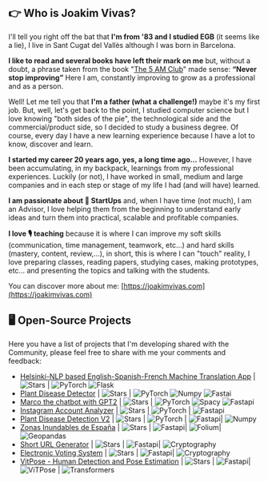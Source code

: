 ## 👉 Who is Joakim Vivas?

I'll tell you right off the bat that **I'm from '83 and I studied EGB** (it seems like a lie), I live in Sant Cugat del Vallès although I was born in Barcelona.

**I like to read and several books have left their mark on me** but, without a doubt, a phrase taken from the book "[The 5 AM Club](https://amzn.to/2GdFhYk)" made sense: **“Never stop improving”** Here I am, constantly improving to grow as a professional and as a person.

Well! Let me tell you that **I'm a father (what a challenge!)** maybe it's my first job. But, well, let's get back to the point, I studied computer science but I love knowing "both sides of the pie", the technological side and the commercial/product side, so I decided to study a business degree. Of course, every day I have a new learning experience because I have a lot to know, discover and learn.

**I started my career 20 years ago, yes, a long time ago...** However, I have been accumulating, in my backpack, learnings from my professional experiences. Luckily (or not), I have worked in small, medium and large companies and in each step or stage of my life I had (and will have) learned.

**I am passionate about 🚀 StartUps** and, when I have time (not much), I am an Advisor, I love helping them from the beginning to understand early ideas and turn them into practical, scalable and profitable companies.

**I love 🎙️ teaching** because it is where I can improve my soft skills (communication, time management, teamwork, etc...) and hard skills (mastery, content, review,...), in short, this is where I can "touch" reality, I love preparing classes, reading papers, studying cases, making prototypes, etc... and presenting the topics and talking with the students.

You can discover more about me: [https://joakimvivas.com](https://joakimvivas.com)

## 🖥️ Open-Source Projects

Here you have a list of projects that I'm developing shared with the Community, please feel free to share with me your comments and feedback:

- [Helsinki-NLP based English-Spanish-French Machine Translation App](https://github.com/joakimvivas/machine-translation-service) | <img alt="Stars" src="https://img.shields.io/github/stars/joakimvivas/machine-translation-service?style=flat-square&labelColor=black"/> | ![PyTorch](https://img.shields.io/badge/PyTorch-black?style=flat-square&logo=pytorch) ![Flask](https://img.shields.io/badge/Flask-000000?style=flat-square&logo=flask)
- [Plant Disease Detector](https://github.com/joakimvivas/plant-disease-detector) | <img alt="Stars" src="https://img.shields.io/github/stars/joakimvivas/plant-disease-detector?style=flat-square&labelColor=black"/> | ![PyTorch](https://img.shields.io/badge/PyTorch-black?style=flat-square&logo=pytorch) ![Numpy](https://img.shields.io/badge/Numpy-000000?style=flat-square&logo=numpy) ![Fastai](https://img.shields.io/badge/Fastai-000000?style=flat-square&logo=fastai)
- [Marco the chatbot with GPT2](https://github.com/joakimvivas/marco-bot) | <img alt="Stars" src="https://img.shields.io/github/stars/joakimvivas/marco-bot?style=flat-square&labelColor=black"/> | ![PyTorch](https://img.shields.io/badge/PyTorch-black?style=flat-square&logo=pytorch) ![Spacy](https://img.shields.io/badge/Spacy-000000?style=flat-square&logo=spacy) ![Fastapi](https://img.shields.io/badge/Fastapi-000000?style=flat-square&logo=Fastapi)
- [Instagram Account Analyzer](https://github.com/joakimvivas/instagram-analyzer) | <img alt="Stars" src="https://img.shields.io/github/stars/joakimvivas/instagram-analyzer?style=flat-square&labelColor=black"/> | ![PyTorch](https://img.shields.io/badge/PyTorch-black?style=flat-square&logo=pytorch) | ![Fastapi](https://img.shields.io/badge/Fastapi-000000?style=flat-square&logo=Fastapi)
- [Plant Disease Detection V2](https://github.com/joakimvivas/plant-disease-detection-v2) | <img alt="Stars" src="https://img.shields.io/github/stars/joakimvivas/plant-disease-detection-v2?style=flat-square&labelColor=black"/> | ![PyTorch](https://img.shields.io/badge/PyTorch-black?style=flat-square&logo=pytorch) | ![Fastapi](https://img.shields.io/badge/Fastapi-000000?style=flat-square&logo=fastapi)| ![Numpy](https://img.shields.io/badge/Numpy-000000?style=flat-square&logo=numpy)
- [Zonas Inundables de España](https://github.com/joakimvivas/zonas-Inundables-espana) | <img alt="Stars" src="https://img.shields.io/github/stars/joakimvivas/zonas-Inundables-espana?style=flat-square&labelColor=black"/> | ![Fastapi](https://img.shields.io/badge/Fastapi-000000?style=flat-square&logo=fastapi)| ![Folium](https://img.shields.io/badge/Folium-black?style=flat-square&logo=folium)| ![Geopandas](https://img.shields.io/badge/Geopandas-black?style=flat-square&logo=geopandas)
- [Short URL Generator](https://github.com/joakimvivas/short-urls) | <img alt="Stars" src="https://img.shields.io/github/stars/joakimvivas/short-urls?style=flat-square&labelColor=black"/> | ![Fastapi](https://img.shields.io/badge/Fastapi-000000?style=flat-square&logo=Fastapi)| ![Cryptography](https://img.shields.io/badge/Cryptography-000000?style=flat-square&logo=cryptography)
- [Electronic Voting System](https://github.com/joakimvivas/electronic-voting-system) | <img alt="Stars" src="https://img.shields.io/github/stars/joakimvivas/electronic-voting-system?style=flat-square&labelColor=black"/> | ![Fastapi](https://img.shields.io/badge/Fastapi-000000?style=flat-square&logo=Fastapi)| ![Cryptography](https://img.shields.io/badge/Cryptography-000000?style=flat-square&logo=cryptography)
- [VitPose - Human Detection and Pose Estimation](https://github.com/joakimvivas/vitpose-human-pose-estimation) | <img alt="Stars" src="https://img.shields.io/github/stars/joakimvivas/vitpose-human-pose-estimation?style=flat-square&labelColor=black"/> | ![Fastapi](https://img.shields.io/badge/Fastapi-000000?style=flat-square&logo=Fastapi)| ![ViTPose](https://img.shields.io/badge/ViTPose-000000?style=flat-square&logo=ViTPose) | ![Transformers](https://img.shields.io/badge/transformers-000000?style=flat-square&logo=transformers)
